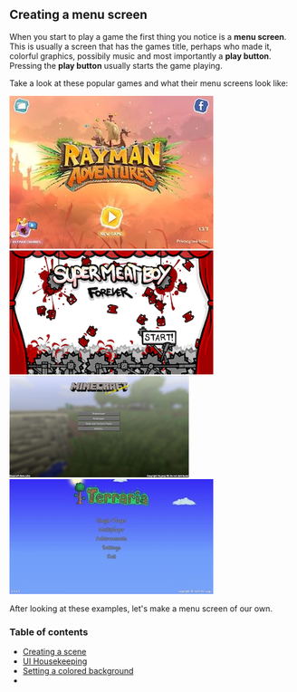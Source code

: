 ## Creating a menu screen
When you start to play a game the first thing you notice is a __menu screen__. This is usually a screen that has the games title, perhaps who made it, colorful graphics, possibily music and most importantly a __play button__. Pressing the __play button__ usually starts the game playing.

Take a look at these popular games and what their menu screens look like:

  ![](img/splash_1.jpg)  ![](img/splash_3.png)
  ![](img/splash_2.png)  ![](img/splash_4.jpg)

After looking at these examples, let's make a menu screen of our own.

### Table of contents
- [Creating a scene](menu_scene.md)
- [UI Housekeeping](housekeeping.md)
- [Setting a colored background](background.md)
- []()

